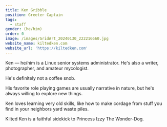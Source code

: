 ```yaml
---
title: Ken Gribble
position: Greeter Captain
tags:
  - staff
gender: (he/him)
order: 0
image: /images/GridArt_20240130_222216660.jpg
website_name: kiltedken.com
website_url: 'https://kiltedken.com'
---
```


Ken — he/him is a Linux senior systems administrator. He's also a writer, photographer, and amateur mycologist.

He's definitely not a coffee snob.

His favorite role playing games are usually narrative in nature, but he's always willing to explore new things.

Ken loves learning very old skills, like how to make cordage from stuff you find in your neighbors yard waste piles.

Kilted Ken is a faithful sidekick to Princess Izzy The Wonder-Dog.
